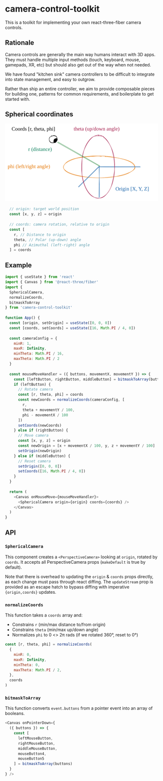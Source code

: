 # camera-control-toolkit

This is a toolkit for implementing your own react-three-fiber camera controls.

## Rationale

Camera controls are generally the main way humans interact with 3D apps.
They must handle multiple input methods (touch, keyboard, mouse, gamepads, XR, etc) but should also get out of the way when not needed.

We have found "kitchen sink" camera controllers to be difficult to integrate into state management, and easy to outgrow.

Rather than ship an entire controller, we aim to provide composable pieces for building one, patterns for common requirements, and boilerplate to get started with.

## Spherical coordinates

![A visual diagram of the camera state](./camera-state.svg)

```js
  // origin: target world position
  const [x, y, z] = origin

  // coords: camera rotation, relative to origin
  const [
    r, // Distance to origin
    theta, // Polar (up-down) angle
    phi // Azimuthal (left-right) angle
  ] = coords
```

## Example

```js
import { useState } from 'react'
import { Canvas } from '@react-three/fiber'
import {
  SphericalCamera,
  normalizeCoords,
  bitmaskToArray
} from 'camera-control-toolkit'

function App() {
  const [origin, setOrigin] = useState([0, 0, 0])
  const [coords, setCoords] = useState([16, Math.PI / 4, 0])

  const cameraConfig = {
    minR: 1,
    maxR: Infinity,
    minTheta: Math.PI / 16,
    maxTheta: Math.PI / 2
  }

  const mouseMoveHandler = ({ buttons, movementX, movementY }) => {
    const [leftButton, rightButton, middleButton] = bitmaskToArray(buttons)
    if (leftButton) {
      // Rotate camera
      const [r, theta, phi] = coords
      const newCoords = normalizeCoords(cameraConfig, [
        r,
        theta + movementY / 100,
        phi - movementX / 100
      ])
      setCoords(newCoords)
    } else if (rightButton) { 
      // Move camera
      const [x, y, z] = origin
      const newOrigin = [x + movementX / 100, y, z + movementY / 100]
      setOrigin(newOrigin)
    } else if (middleButton) {
      // Reset camera
      setOrigin([0, 0, 0])
      setCoords([16, Math.PI / 4, 0])
    }
  }

  return (
    <Canvas onMouseMove={mouseMoveHandler}>
      <SphericalCamera origin={origin} coords={coords} />
    </Canvas>
  )
}
```

## API

### `SphericalCamera`

This component creates a `<PerspectiveCamera>` looking at `origin`, rotated by `coords`.
It accepts all PerspectiveCamera props (`makeDefault` is true by default).

Note that there is overhead to updating the `origin` & `coords` props directly, as each change must pass through react diffing. The `updateStream` prop is provided as an escape hatch to bypass diffing with imperative `{origin,coords}` updates.

### `normalizeCoords`

This function takes a `coords` array and:

- Constrains `r` (min/max distance to/from origin)
- Constrains `theta` (min/max up/down angle)
- Normalizes `phi` to 0 <> 2π rads (if we rotated 360°, reset to 0°)

```js
const [r, theta, phi] = normalizeCoords(
  {
    minR: 0,
    maxR: Infinity,
    minTheta: 0,
    maxTheta: Math.PI / 2,
  },
  coords
)
```

### `bitmaskToArray`

This function converts `event.buttons` from a pointer event into an array of booleans.

```js
<Canvas onPointerDown={
  ({ buttons }) => {
    const [
      leftMouseButton,
      rightMouseButton,
      middleMouseButton,
      mouseButton4,
      mouseButton5
    ] = bitmaskToArray(buttons)
  }
} />

````
